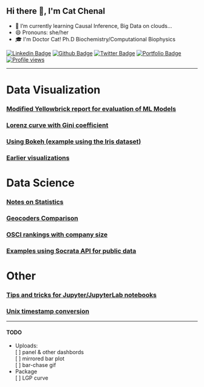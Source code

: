 ## Hi there 👋, I'm Cat Chenal

<!--
**CatChenal/CatChenal** is a ✨ _special_ ✨ repository because its `README.md` (this file) appears on your GitHub profile.

Here are some ideas to get you started:
- 👯 I’m looking to collaborate on ...
- 🤔 I’m looking for help with ...
- 💬 Ask me about ...
- 📫 How to reach me: ...
- 🔭 I’m currently working on ...
<p align='left'>I'm on Github!</p><p align='left'> You can view my resume <a href='no cv link yet ' target=_blank><u>here</u>.</a></p>
-->

- 🌱 I’m currently learning Causal Inference, Big Data on clouds...
- 😄 Pronouns: she/her
- 🎓 I'm Doctor Cat! Ph.D Biochemistry/Computational Biophysics

 
[![Linkedin Badge](https://img.shields.io/badge/-catchenal-0072b1?style=flat&logo=Linkedin&logoColor=white&link=https://www.linkedin.com/in/catchenal/)](https://www.linkedin.com/in/catchenal/) [![Github Badge](https://img.shields.io/badge/-CatChenal-grey?style=flat&logo=github&logoColor=white&link=https://github.com/CatChenal/)](https://www.github.com/CatChenal/) 
[![Twitter Badge](https://img.shields.io/badge/-Ylemental-00acee?style=flat&logo=twitter&logoColor=white&link=https://twitter.com/Ylemental/)](https://www.twitter.com/Ylemental/) 
[![Portfolio Badge](https://img.shields.io/badge/portfolio-web-blue?style=flat&link=catchenal@io/)](catchenal@io/) 
[![Profile views](https://komarev.com/ghpvc/?username=CatChenal)](https://komarev.com/ghpvc/?username=CatChenal)

<!--
## Some of my Github Stats
<p align=left> <img src=https://komarev.com/ghpvc/?username=CatChenal alt=CatChenal /> </p>

_**Note** on "Most Used Languages" listed below: it's what Github determined looking (scrapping) my repositories, which include forked ones. I've never used Smarty!_ 

[![Github stats](https://github-readme-stats.vercel.app/api?username=CatChenal&show_icons=true)](https://github-readme-stats.vercel.app/api?username=CatChenal&show_icons=true)
[![Top Langs](https://github-readme-stats.vercel.app/api/top-langs/?username=CatChenal&layout=compact)](https://github-readme-stats.vercel.app/api/top-langs/?username=CatChenal&layout=compact)

* Alternate links if above not rendered due to [issue 325](https://github.com/anuraghazra/github-readme-stats/issues/325): 
<div>
<a href="https://github-readme-stats.vercel.app/api?username=CatChenal&show_icons=true">Github Stats</a>
</div>
<div> 
<a href="https://github-readme-stats.vercel.app/api/top-langs/?username=CatChenal&layout=compact">Top Languages</a>
</div>
-->
---

# Data Visualization

### [Modified Yellowbrick report for evaluation of ML Models](https://github.com/CatChenal/Yellowbricks/README.md)
### [Lorenz curve with Gini coefficient](https://github.com/CatChenal/Lorenz_Gini_P_curve/README.md)
### [Using Bokeh (example using the Iris dataset)](https://github.com/CatChenal/Bokeh_of_Irises/README.md)
### [Earlier visualizations](https://github.com/CatChenal/DataVis/README.md)

# Data Science
### [Notes on Statistics](https://github.com/CatChenal/Statistics-in-Python)
### [Geocoders Comparison](https://github.com/CatChenal/Geocoders_Comparison)
### [OSCI rankings with company size](https://github.com/CatChenal/OSCI_Rankings)
### [Examples using Socrata API for public data](https://github.com/CatChenal/NYCData)


# Other
### [Tips and tricks for Jupyter/JupyterLab notebooks](https://github.com/CatChenal/Jupyter_Sphere)
### [Unix timestamp conversion](https://github.com/CatChenal/convert_chrome_time)


---
#### TODO
* Uploads:  
[ ] panel & other dashbords  
[ ] mirrored bar plot  
[ ] bar-chase gif  
* Package  
[ ] LGP curve  
